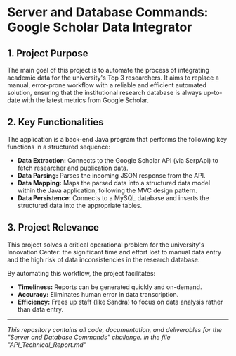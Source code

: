 # Server and Database Commands: Google Scholar Data Integrator

## 1. Project Purpose
The main goal of this project is to automate the process of integrating academic data for the university's Top 3 researchers. It aims to replace a manual, error-prone workflow with a reliable and efficient automated solution, ensuring that the institutional research database is always up-to-date with the latest metrics from Google Scholar.

## 2. Key Functionalities
The application is a back-end Java program that performs the following key functions in a structured sequence:

*   **Data Extraction:** Connects to the Google Scholar API (via SerpApi) to fetch researcher and publication data.
*   **Data Parsing:** Parses the incoming JSON response from the API.
*   **Data Mapping:** Maps the parsed data into a structured data model within the Java application, following the MVC design pattern.
*   **Data Persistence:** Connects to a MySQL database and inserts the structured data into the appropriate tables.

## 3. Project Relevance
This project solves a critical operational problem for the university's Innovation Center: the significant time and effort lost to manual data entry and the high risk of data inconsistencies in the research database.

By automating this workflow, the project facilitates:
*   **Timeliness:** Reports can be generated quickly and on-demand.
*   **Accuracy:** Eliminates human error in data transcription.
*   **Efficiency:** Frees up staff (like Sandra) to focus on data analysis rather than data entry.

---
*This repository contains all code, documentation, and deliverables for the "Server and Database Commands" challenge. in the file "API_Technical_Report.md"*